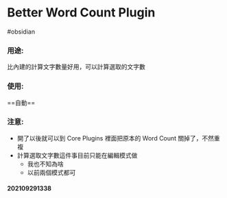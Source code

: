 # Better Word Count Plugin
#obsidian 

### 用途:
比內建的計算文字數量好用，可以計算選取的文字數
### 使用:
==自動==
### 注意:
- 開了以後就可以到 Core Plugins 裡面把原本的 Word Count 關掉了，不然重複
- 計算選取文字數這件事目前只能在編輯模式做
	- 我也不知為啥
	- 以前兩個模式都可

#### 202109291338